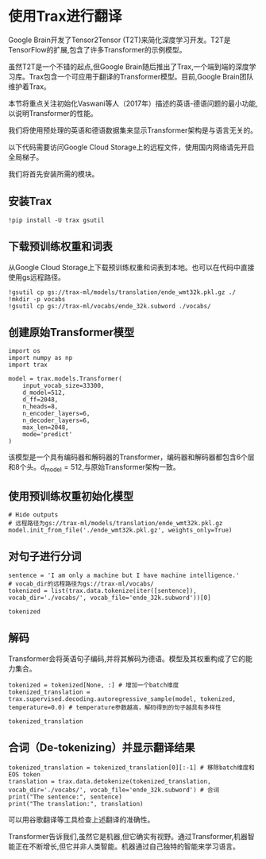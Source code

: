 # 使用Trax进行翻译

Google Brain开发了Tensor2Tensor (T2T)来简化深度学习开发。T2T是TensorFlow的扩展,包含了许多Transformer的示例模型。

虽然T2T是一个不错的起点,但Google Brain随后推出了Trax,一个端到端的深度学习库。Trax包含一个可应用于翻译的Transformer模型。目前,Google Brain团队维护着Trax。

本节将重点关注初始化Vaswani等人（2017年）描述的英语-德语问题的最小功能,以说明Transformer的性能。

我们将使用预处理的英语和德语数据集来显示Transformer架构是与语言无关的。

以下代码需要访问Google Cloud Storage上的远程文件，使用国内网络请先开启全局梯子。

我们将首先安装所需的模块。

## 安装Trax

```{.python }
!pip install -U trax gsutil
```

## 下载预训练权重和词表

从Google Cloud Storage上下载预训练权重和词表到本地。也可以在代码中直接使用gs远程路径。

```{.python }
!gsutil cp gs://trax-ml/models/translation/ende_wmt32k.pkl.gz ./
!mkdir -p vocabs
!gsutil cp gs://trax-ml/vocabs/ende_32k.subword ./vocabs/
```

## 创建原始Transformer模型

```{.python .input}
import os
import numpy as np
import trax

model = trax.models.Transformer(
    input_vocab_size=33300,
    d_model=512,
    d_ff=2048,
    n_heads=8,
    n_encoder_layers=6,
    n_decoder_layers=6,
    max_len=2048,
    mode='predict'
)
```

该模型是一个具有编码器和解码器的Transformer，编码器和解码器都包含6个层和8个头。$d_\text{model}=512$,与原始Transformer架构一致。

## 使用预训练权重初始化模型

```{.python .input}
# Hide outputs
# 远程路径为gs://trax-ml/models/translation/ende_wmt32k.pkl.gz
model.init_from_file('./ende_wmt32k.pkl.gz', weights_only=True)
```

## 对句子进行分词

```{.python .input}
sentence = 'I am only a machine but I have machine intelligence.'
# vocab_dir的远程路径为gs://trax-ml/vocabs/
tokenized = list(trax.data.tokenize(iter([sentence]), vocab_dir='./vocabs/', vocab_file='ende_32k.subword'))[0]
```

```{.python .input}
tokenized
```

## 解码

Transformer会将英语句子编码,并将其解码为德语。模型及其权重构成了它的能力集合。

```{.python .input}
tokenized = tokenized[None, :] # 增加一个batch维度
tokenized_translation = trax.supervised.decoding.autoregressive_sample(model, tokenized, temperature=0.0) # temperature参数越高，解码得到的句子越具有多样性
```

```{.python .input}
tokenized_translation
```

## 合词（De-tokenizing）并显示翻译结果

```{.python .input}
tokenized_translation = tokenized_translation[0][:-1] # 移除batch维度和EOS token
translation = trax.data.detokenize(tokenized_translation, vocab_dir='./vocabs/', vocab_file='ende_32k.subword') # 合词
print("The sentence:", sentence)
print("The translation:", translation)
```

可以用谷歌翻译等工具检查上述翻译的准确性。

Transformer告诉我们,虽然它是机器,但它确实有视野。通过Transformer,机器智能正在不断增长,但它并非人类智能。机器通过自己独特的智能来学习语言。
